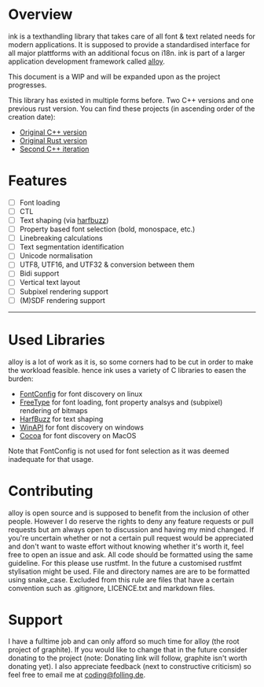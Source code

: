 # Overview
ink is a texthandling library that takes care of all font & text related needs for modern applications.
It is supposed to provide a standardised interface for all major plattforms with an additional focus on i18n.
ink is part of a larger application development framework called [alloy](https://github.com/Folling/alloy).

This document is a WIP and will be expanded upon as the project progresses.

This library has existed in multiple forms before. Two C++ versions and one previous rust version. 
You can find these projects (in ascending order of the creation date):
- [Original C++ version](https://memleak.eu/Folling/graphite)
- [Original Rust version](https://memleak.eu/Folling/graphite-rs)
- [Second C++ iteration](https://memleak.eu/Folling/graphite-CPP-v2)

# Features
- [ ] Font loading
- [ ] CTL
- [ ] Text shaping (via [harfbuzz]())
- [ ] Property based font selection (bold, monospace, etc.)
- [ ] Linebreaking calculations
- [ ] Text segmentation identification
- [ ] Unicode normalisation
- [ ] UTF8, UTF16, and UTF32 & conversion between them
- [ ] Bidi support
- [ ] Vertical text layout
- [ ] Subpixel rendering support
- [ ] (M)SDF rendering support

---

# Used Libraries
alloy is a lot of work as it is, so some corners had to be cut in order to make the workload feasible.
hence ink uses a variety of C libraries to easen the burden:
- [FontConfig](https://www.freedesktop.org/wiki/Software/fontconfig/) for font discovery on linux
- [FreeType](https://freetype.org/) for font loading, font property analsys and (subpixel) rendering of bitmaps
- [HarfBuzz](https://harfbuzz.github.io/) for text shaping
- [WinAPI](https://docs.microsoft.com/en-us/windows/win32/apiindex/windows-api-list) for font discovery on windows
- [Cocoa](https://developer.apple.com/library/archive/documentation/Cocoa/Conceptual/CocoaFundamentals/WhatIsCocoa/WhatIsCocoa.html) for font discovery on MacOS

Note that FontConfig is not used for font selection as it was deemed inadequate for that usage.

# Contributing
alloy is open source and is supposed to benefit from the inclusion of other people. 
However I do reserve the rights to deny any feature requests or pull requests but am always open to discussion and having my mind changed. 
If you're uncertain whether or not a certain pull request would be appreciated and don't want to waste effort without knowing whether it's worth it, feel free to open an issue and ask. 
All code should be formatted using the same guideline. For this please use rustfmt. In the future a customised rustfmt stylisation might be used.
File and directory names are are to be formatted using snake_case. Excluded from this rule are files that have a certain convention such as .gitignore, LICENCE.txt and markdown files.

# Support
I have a fulltime job and can only afford so much time for alloy (the root project of graphite). If you would like to change that in the future consider donating to the project (note: Donating link will follow, graphite isn't worth donating yet). I also appreciate feedback (next to constructive criticism) so feel free to email me at coding@folling.de. 
